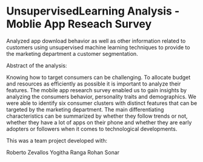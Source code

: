 # UnsupervisedLearning Analysis - Moblie App Reseach Survey 

Analyzed app download behavior as well as other information related to customers using unsupervised machine learning techniques to provide to the marketing department a customer segmentation.

Abstract of the analysis:

Knowing how to target consumers can be challenging. To allocate budget and resources as efficiently as possible it is important to analyze their features. The mobile app research survey enabled us to gain insights by analyzing the consumers behavior, personality traits and demographics. We were able to identify six consumer clusters with distinct features that can be targeted by the marketing department. The main differentiating characteristics can be summarized by whether they follow trends or not, whether they have a lot of apps on their phone and whether they are early adopters or followers when it comes to technological developments.

This was a team project developed with:

Roberto Zevallos
Yogitha Ranga
Rohan Sonar
